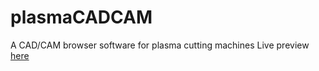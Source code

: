 # plasmaCADCAM

A CAD/CAM browser software for plasma cutting machines
Live preview [here](https://papyplasma.github.io/plasmaCADCAM/)

